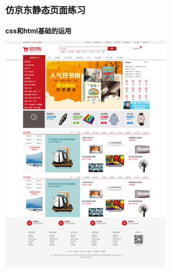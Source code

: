# 仿京东静态页面练习
## css和html基础的运用
![image](https://github.com/damowuseng/shop-jd/blob/master/_D__projects_shoping-demo_index.html.png) 

